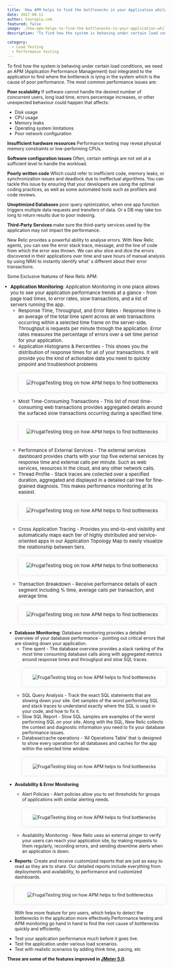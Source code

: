 ```yaml
---
title: 'How APM helps to find the bottlenecks in your Application while doing Load Testing'
date: 2017-08-11
author: touropia.com
featured: false
image: ./how-apm-helps-to-find-the-bottlenecks-in-your-application-while-doing-load-testing.png
description: "To find how the system is behaving under certain load conditions, we need an APM..." 

category:
  - Load Testing
  - Performance testing
---
```




<div class="entry-content">
<p class="blog-content">
To find how the system is behaving under certain load conditions, we need an APM (Application Performance Management) tool integrated to the application to find where the bottleneck is lying in the system which is the cause of poor performance. The most common performance issues are:
</p>
<p class="blog-content">
<strong> Poor scalability </strong> If software cannot handle the desired number of concurrent users, long load time, errors percentage increases, or other unexpected behaviour could happen that affects:
</p>
<ul class="blog-content">
<li>Disk usage</li>
<li>CPU usage</li>
<li>Memory leaks</li>
<li>Operating system limitations</li>
<li>Poor network configuration </li>
</ul>
<p class="blog-content"><strong>Insufficient hardware resources</strong> Performance testing may reveal physical memory constraints or low-performing CPUs.</p>
<p class="blog-content"><strong>Software configuration issues</strong> Often, certain settings are not set at a sufficient level to handle the workload.</p>
<p class="blog-content"><strong>Poorly written code</strong> Which could refer to inefficient code, memory leaks, or synchronization issues and deadlock due to ineffectual algorithms. You can tackle this issue by ensuring that your developers are using the optimal coding practices, as well as some automated tools such as profilers and code reviews.</p>
<p class="blog-content"><strong>Unoptimized Databases</strong> poor query optimization, when one app function triggers multiple data requests and transfers of data. Or a DB may take too long to return results due to poor indexing.</p>
<p class="blog-content"><strong>Third-Party Services </strong> make sure the third-party services used by the application may not impact the performance. </p>
<p class="blog-content">New Relic provides a powerful ability to analyse errors. With New Relic agents, you can see the error stack trace, message, and the line of code from which the error was thrown. We can also slice and dice the errors discovered in their applications over time and save hours of manual analysis by using NRAI to instantly identify what'	s different about their error transactions.</p>
<p class="blog-content">Some Exclusive features of New Relic APM:
</p><ul class="blog-content" style="color=black !important; padding-left:10px;font-size:15px;" type="disc">
<li><strong>Application Monitoring</strong>: Application Monitoring in one place allows you to see your application performance trends at a glance - from page load times, to error rates, slow transactions, and a list of servers running the app.
<ul class="blog-content" type="circle">
<li>Response Time, Throughput, and Error Rates - Response time is an average of the total time spent across all web transactions occurring within a selected time frame on the server-side. Throughput is requests per minute through the application. Error rates measures the percentage of errors over a set time period for your application.</li>
<li>Application Histograms &amp; Percentiles - This shows you the distribution of response times for all of your transactions. It will provide you the kind of actionable data you need to quickly pinpoint and troubleshoot problems
<div style="width:92%; margin-top:20px; margin-bottom:20px;padding:20px; box-shadow:0 0 10px rgba(0,0,0,0.1)">
<center><img class="main-img img-responsive" src="./application-histograms-and-percentiles.png" alt="FrugalTesting blog on how APM helps to find bottlenecks"></center>
</div>
</li>
<li>Most Time-Consuming Transactions - This list of most time-consuming web transactions provides aggregated details around the surfaced slow transactions occurring during a specified time.
<div style="width:92%; margin-top:20px; margin-bottom:20px;padding:20px; box-shadow:0 0 10px rgba(0,0,0,0.1)">
<center><img class="main-img img-responsive" src="./most-time-consuming-transactions.png" alt="FrugalTesting blog on how APM helps to find bottlenecks"></center>
</div></li>
<li>Performance of External Services - The external services dashboard provides charts with your top five external services by response time and external calls per minute. Such as web services, resources in the cloud, and any other network calls.</li>
<li>Thread Profile - Stack traces are collected over a specified duration, aggregated and displayed in a detailed call tree for fine-grained diagnosis. This makes performance monitoring at its easiest.
<div style="width:92%; margin-top:20px; margin-bottom:20px;padding:20px; box-shadow:0 0 10px rgba(0,0,0,0.1)">
<center><img class="main-img img-responsive" src="./thread-profile.png" alt="FrugalTesting blog on how APM helps to find bottlenecks"></center>
</div></li>
<li>Cross Application Tracing - Provides you end-to-end visibility and automatically maps each tier of highly distributed and service-oriented apps in our Application Topology Map to easily visualize the relationship between tiers.
<div style="width:92%; margin-top:20px; margin-bottom:20px;padding:20px; box-shadow:0 0 10px rgba(0,0,0,0.1)">
<center><img class="main-img img-responsive" src="./cross-application-testing.png" alt="FrugalTesting blog on how APM helps to find bottlenecks"></center>
</div></li>
<li>Transaction Breakdown - Receive performance details of each segment including % time, average calls per transaction, and average time.
<div style="width:92%; margin-top:20px; margin-bottom:20px;padding:20px; box-shadow:0 0 10px rgba(0,0,0,0.1)">
<center><img class="main-img img-responsive" src="./transaction-breakdown.png" alt="FrugalTesting blog on how APM helps to find bottlenecks"></center>
</div></li>
</ul>
</li>
</ul>
<ul class="blog-content" style="color=black !important;" type="disc">
<li><strong>Database Monitoring</strong>: Database monitoring provides a detailed overview of your database performance - pointing out critical errors that are slowing down your application.
<ul class="blog-content" type="circle">
<li>Time spent - The database overview provides a stack ranking of the most time consuming database calls along with aggregated metrics around response times and throughput and slow SQL traces.
<div style="width:92%; margin-top:20px; margin-bottom:20px;padding:20px; box-shadow:0 0 10px rgba(0,0,0,0.1)">
<center><img class="main-img img-responsive" src="./time-spent.png" alt="FrugalTesting blog on how APM helps to find bottlenecks"></center>
</div></li>
<li>SQL Query Analysis - Track the exact SQL statements that are slowing down your site. Get samples of the worst performing SQL and stack traces to understand exactly where the SQL is used in your code, and how to fix it.</li>
<li>Slow SQL Report - Slow SQL samples are examples of the worst performing SQL on your site. Along with the SQL, New Relic collects the context and diagnostic information you need to fix your database performance issues.</li>
<li>Database/cache operations - ‘All Operations Table’ that is designed to show every operation for all databases and caches for the app within the selected time window.
<div style="width:92%; margin-top:20px; margin-bottom:20px;padding:20px; box-shadow:0 0 10px rgba(0,0,0,0.1)">
<center><img class="main-img img-responsive" src="./database-cache-operations.png" alt="FrugalTesting blog on how APM helps to find bottlenecks"></center>
</div></li>
</ul>
</li>
</ul>
<ul class="blog-content" style="color=black !important;" type="disc">
<li><p><strong>Availability &amp; Error Monitoring</strong></p>
<ul class="blog-content" type="circle">
<li>Alert Policies - Alert policies allow you to set thresholds for groups of applications with similar alerting needs.
<div style="width:92%; margin-top:20px; margin-bottom:20px;padding:20px; box-shadow:0 0 10px rgba(0,0,0,0.1)">
<center><img class="main-img img-responsive" src="./alert-policies.png" alt="FrugalTesting blog on how APM helps to find bottlenecks"></center>
</div></li>
<li>Availability Monitoring - New Relic uses an external pinger to verify your users can reach your application site, by making requests to them regularly, recording errors, and sending downtime alerts when an application is down.</li>
</ul>
</li>
</ul>
<ul class="blog-content" style="color=black !important;" type="disc">
<li><strong>Reports</strong>: Create and receive customized reports that are just as easy to read as they are to share. Our detailed reports include everything from deployments and availability, to performance and customized dashboards.
<div style="width:92%; margin-top:20px; margin-bottom:20px;padding:20px; box-shadow:0 0 10px rgba(0,0,0,0.1)">
<center><img class="main-img img-responsive" src="./reports.png" alt="FrugalTesting blog on how APM helps to find bottleneckss"></center>
</div></li>
</ul>
<ul class="blog-content" style="color=black !important;">
<p>With few more feature for pro users, which helps to detect the bottlenecks in the application more effectively.Performance testing and APM monitoring go hand in hand to find the root cause of bottlenecks quickly and efficiently.</p>
<li>Test your application performance much before it goes live. </li>
<li>Test the application under various load scenarios. </li>
<li>Test with realistic scenarios by adding think time, pacing, etc</li>
</ul>
<p class="blog-content"><strong>These are some of the features improved in <a href="whats-new-in-jmeter-5.0"> JMeter 5.0</a>.</strong></p>
</div>
